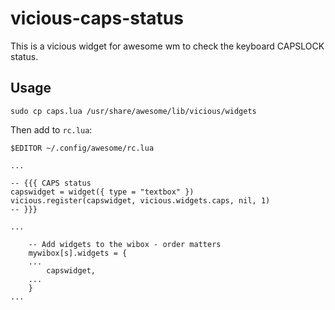 # vicious-caps-status

This is a vicious widget for awesome wm to check the keyboard CAPSLOCK status.

## Usage

```
sudo cp caps.lua /usr/share/awesome/lib/vicious/widgets
```

Then add to `rc.lua`:

```
$EDITOR ~/.config/awesome/rc.lua
```

```
...

-- {{{ CAPS status
capswidget = widget({ type = "textbox" })
vicious.register(capswidget, vicious.widgets.caps, nil, 1)
-- }}}

...

    -- Add widgets to the wibox - order matters
    mywibox[s].widgets = {
	...
        capswidget,
	...
    }
...
```
